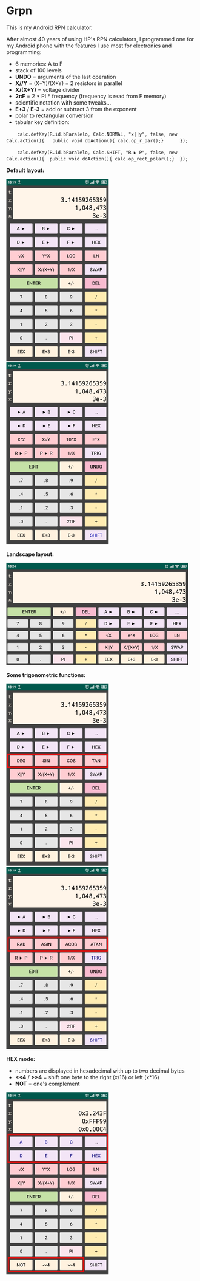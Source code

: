 # Grpn
This is my Android RPN calculator.

After almost 40 years of using HP's RPN calculators, I programmed one for my Android phone with the features I use most for electronics and programming:

* 6 memories: A to F
* stack of 100 levels
* **UNDO** = arguments of the last operation
* **X//Y** = (X+Y)/(X*Y) = 2 resistors in parallel
* **X/(X+Y)** = voltage divider
* **2πF** = 2 * PI * frequency (frequency is read from F memory)
* scientific notation with some tweaks...
* **E+3** / **E-3** = add or subtract 3 from the exponent
* polar to rectangular conversion
* tabular key definition:

`    calc.defKey(R.id.bParalelo, Calc.NORMAL, "x||y", false, new Calc.action(){   public void doAction(){ calc.op_r_par();}      });`

`    calc.defKey(R.id.bParalelo, Calc.SHIFT, "R ▶ P", false, new Calc.action(){  public void doAction(){ calc.op_rect_polar();}  });`

**Default layout:**

![Default layout](https://github.com/gabdub/Grpn/raw/master/screencapt/default.jpg "Default layout")  ![SHIFT layout](https://github.com/gabdub/Grpn/raw/master/screencapt/shift.jpg "SHIFT layout")


**Landscape layout:**

![Landscape layout](https://github.com/gabdub/Grpn/raw/master/screencapt/landscape.jpg "Landscape layout")


**Some trigonometric functions:**

![Trig layout](https://github.com/gabdub/Grpn/raw/master/screencapt/trig.jpg "TRIG layout")  ![SHIFT TRIG layout](https://github.com/gabdub/Grpn/raw/master/screencapt/trig_shift.jpg "SHIFT TRIG layout")


**HEX mode:**

* numbers are displayed in hexadecimal with up to two decimal bytes
* **<<4** / **>>4** = shift one byte to the right (x/16) or left (x*16)
* **NOT** = one's complement

![Hex layout](https://github.com/gabdub/Grpn/raw/master/screencapt/hex.jpg "Hex layout")


